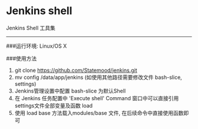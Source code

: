 # Jenkins shell

Jenkins Shell 工具集
***
###运行环境:
    Linux/OS X


###使用方法
1. git clone https://github.com/Statemood/jenkins.git
2. mv config /data/app/jenkins (如使用其他路径需要修改文件 bash-slice, settings)
3. Jenkins管理设置中配置 bash-slice 为默认Shell
4. 在 Jenkins 任务配置中 'Execute shell' Command 窗口中可以直接引用settings文件全部变量及函数 load
5. 使用 load base 方法载入modules/base 文件, 在后续命令中直接使用函数即可
